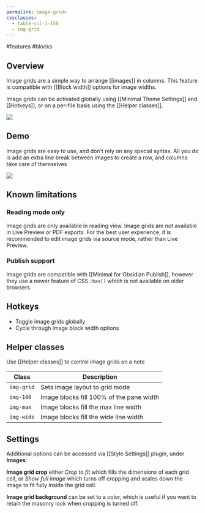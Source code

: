 ```yaml
---
permalink: image-grids
cssclasses:
  - table-col-1-150
  - img-grid
---
```


#features #blocks

## Overview

Image grids are a simple way to arrange [[images]] in columns. This feature is compatible with [[Block width]] options for image widths.

Image grids can be activated globally using [[Minimal Theme Settings]] and [[Hotkeys]], or on a per-file basis using the [[Helper classes]].

![](https://github.com/kepano/obsidian-minimal/raw/master/assets/minimal-img-grid.png)

## Demo

Image grids are easy to use, and don't rely on any special syntax. All you do is add an extra line break between images to create a row, and columns take care of themselves

![](https://user-images.githubusercontent.com/10565871/147193674-179f9a12-3ea8-4e6b-8ac4-34e3093846da.gif)

## Known limitations

### Reading mode only

Image grids are only available in reading view. Image grids are not available in Live Preview or PDF exports. For the best user experience, it is recommended to edit image grids via source mode, rather than Live Preview. 

### Publish support

Image grids are compatible with [[Minimal for Obsidian Publish]], however they use a newer feature of CSS `:has()` which is not available on older browsers.

## Hotkeys

- Toggle image grids globally
- Cycle through image block width options

## Helper classes

Use [[Helper classes]] to control image grids on a note

| Class      | Description                              |
| ---------- | ---------------------------------------- |
| `img-grid` | Sets image layout to grid mode           |
| `img-100`  | Image blocks fill 100% of the pane width |
| `img-max`  | Image blocks fill the max line width     |
| `img-wide` | Image blocks fill the wide line width    |

## Settings

Additional options can be accessed via [[Style Settings]] plugin, under **Images**:

**Image grid crop** either _Crop to fit_ which fills the dimensions of each grid cell, or _Show full image_ which turns off cropping and scales down the image to fit fully inside the grid cell.

**Image grid background** can be set to a color, which is useful if you want to retain the masonry look when cropping is turned off.